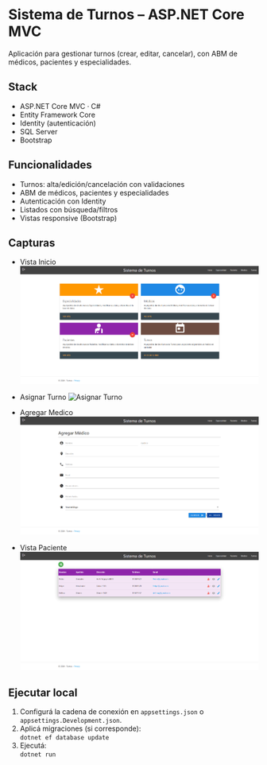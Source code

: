 # Sistema de Turnos – ASP.NET Core MVC

Aplicación para gestionar turnos (crear, editar, cancelar), con ABM de médicos, pacientes y especialidades.

## Stack
- ASP.NET Core MVC · C#
- Entity Framework Core
- Identity (autenticación)
- SQL Server
- Bootstrap

## Funcionalidades
- Turnos: alta/edición/cancelación con validaciones
- ABM de médicos, pacientes y especialidades
- Autenticación con Identity
- Listados con búsqueda/filtros
- Vistas responsive (Bootstrap)

## Capturas

- Vista Inicio
![Vista Inicio](Img/Sistematurnos.png)

- Asignar Turno
![Asignar Turno](Img/Asignarturnos.png)

- Agregar Medico
![Agregar Medico](Img/AgregarMedico.png)

- Vista Paciente
![Vista Pacientes](Img/Vistapacientes.png)

## Ejecutar local
1. Configurá la cadena de conexión en `appsettings.json` o `appsettings.Development.json`.
2. Aplicá migraciones (si corresponde):  
   `dotnet ef database update`
3. Ejecutá:  
   `dotnet run`

